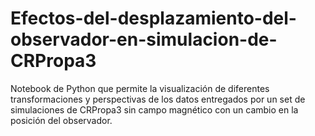 # Efectos-del-desplazamiento-del-observador-en-simulacion-de-CRPropa3
Notebook de Python que permite la visualización de diferentes transformaciones y perspectivas de los datos entregados por un set de simulaciones de CRPropa3 sin campo magnético con un cambio en la posición del observador.
